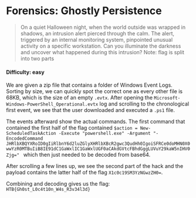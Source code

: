 # Forensics: Ghostly Persistence
> On a quiet Halloween night, when the world outside was wrapped in shadows, an intrusion alert pierced through the calm. The alert, triggered by an internal monitoring system, pinpointed unusual activity on a specific workstation. Can you illuminate the darkness and uncover what happened during this intrusion? Note: flag is split into two parts

#### Difficulty: easy

We are given a zip file that contains a folder of Windows Event Logs. Sorting by size, we can quickly spot the correct one as every other file is 68KB, which is the size of an empty `.evtx`. After opening the `Microsoft-Windows-PowerShell_Operational.evtx` log and scrolling to the chronological first event, we see that the user downloaded and executed a `.ps1` file.

The events afterward show the actual commands. The first command that contained the first half of the flag contained `$action = New-ScheduledTaskAction -Execute "powershell.exe" -Argument "-EncodedCommand JHRlbXBQYXRoID0gIiRlbnY6d2luZGlyXHRlbXBcR2gwc3QudHh0IgoiSFRCe0doMHN0X0wwYzR0MTBuIiB8IE91dC1GaWxlIC1GaWxlUGF0aCAkdGVtcFBhdGggLUVuY29kaW5nIHV0Zjg="
` which then just needed to be decoded from base64.

After scrolling a few lines up, we see the second part of the hack and the payload contains the latter half of the flag `X1c0c19SM3YzNGwzZH0=`.

Combining and decoding gives us the flag:
`HTB{Gh0st_L0c4t10n_W4s_R3v34l3d}`